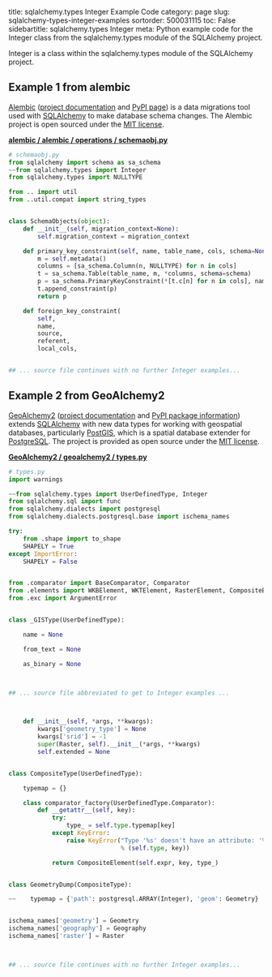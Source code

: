 title: sqlalchemy.types Integer Example Code
category: page
slug: sqlalchemy-types-integer-examples
sortorder: 500031115
toc: False
sidebartitle: sqlalchemy.types Integer
meta: Python example code for the Integer class from the sqlalchemy.types module of the SQLAlchemy project.


Integer is a class within the sqlalchemy.types module of the SQLAlchemy project.


## Example 1 from alembic
[Alembic](https://github.com/sqlalchemy/alembic)
([project documentation](https://alembic.sqlalchemy.org/) and
[PyPI page](https://pypi.org/project/alembic/))
is a data migrations tool used with [SQLAlchemy](/sqlalchemy.html) to make
database schema changes. The Alembic project is open sourced under the
[MIT license](https://github.com/sqlalchemy/alembic/blob/master/LICENSE).

[**alembic / alembic / operations / schemaobj.py**](https://github.com/sqlalchemy/alembic/blob/master/alembic/operations/schemaobj.py)

```python
# schemaobj.py
from sqlalchemy import schema as sa_schema
~~from sqlalchemy.types import Integer
from sqlalchemy.types import NULLTYPE

from .. import util
from ..util.compat import string_types


class SchemaObjects(object):
    def __init__(self, migration_context=None):
        self.migration_context = migration_context

    def primary_key_constraint(self, name, table_name, cols, schema=None):
        m = self.metadata()
        columns = [sa_schema.Column(n, NULLTYPE) for n in cols]
        t = sa_schema.Table(table_name, m, *columns, schema=schema)
        p = sa_schema.PrimaryKeyConstraint(*[t.c[n] for n in cols], name=name)
        t.append_constraint(p)
        return p

    def foreign_key_constraint(
        self,
        name,
        source,
        referent,
        local_cols,


## ... source file continues with no further Integer examples...

```


## Example 2 from GeoAlchemy2
[GeoAlchemy2](https://github.com/geoalchemy/geoalchemy2)
([project documentation](https://geoalchemy-2.readthedocs.io/en/latest/)
and
[PyPI package information](https://pypi.org/project/GeoAlchemy2/))
extends [SQLAlchemy](/sqlalchemy.html) with new data types for working
with geospatial databases, particularly [PostGIS](http://postgis.net/),
which is a spatial database extender for [PostgreSQL](/postgresql.html).
The project is provided as open source under the
[MIT license](https://github.com/geoalchemy/geoalchemy2/blob/master/COPYING.rst).

[**GeoAlchemy2 / geoalchemy2 / types.py**](https://github.com/geoalchemy/geoalchemy2/blob/master/geoalchemy2/./types.py)

```python
# types.py
import warnings

~~from sqlalchemy.types import UserDefinedType, Integer
from sqlalchemy.sql import func
from sqlalchemy.dialects import postgresql
from sqlalchemy.dialects.postgresql.base import ischema_names

try:
    from .shape import to_shape
    SHAPELY = True
except ImportError:
    SHAPELY = False


from .comparator import BaseComparator, Comparator
from .elements import WKBElement, WKTElement, RasterElement, CompositeElement
from .exc import ArgumentError


class _GISType(UserDefinedType):

    name = None

    from_text = None

    as_binary = None



## ... source file abbreviated to get to Integer examples ...



    def __init__(self, *args, **kwargs):
        kwargs['geometry_type'] = None
        kwargs['srid'] = -1
        super(Raster, self).__init__(*args, **kwargs)
        self.extended = None


class CompositeType(UserDefinedType):

    typemap = {}

    class comparator_factory(UserDefinedType.Comparator):
        def __getattr__(self, key):
            try:
                type_ = self.type.typemap[key]
            except KeyError:
                raise KeyError("Type '%s' doesn't have an attribute: '%s'"
                               % (self.type, key))

            return CompositeElement(self.expr, key, type_)


class GeometryDump(CompositeType):

~~    typemap = {'path': postgresql.ARRAY(Integer), 'geom': Geometry}


ischema_names['geometry'] = Geometry
ischema_names['geography'] = Geography
ischema_names['raster'] = Raster



## ... source file continues with no further Integer examples...

```

